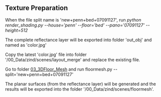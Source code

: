 ## Texture Preparation 

When the file split name is 'new+penn+bed+07091127', run *python render_shading.py --house='penn' --floor='bed' --pano='07091127' --height=512*

The complete reflectance layer will be exported into folder 'out_obj' and named as 'color.jpg'

Copy the latest 'color.jpg' file into folder '/00_Data/zind/scenes/layout_merge' and replace the existing file.

Go to folder [03_3DFloor_Mesh](https://github.com/Gzhji/vs_natural_ill/tree/main/03_3DFloor_Mesh) and run floormesh.py --split='new+penn+bed+07091127'

The planar surfaces (from the reflectance layer) will be generated and the results will be exported into the folder '/00_Data/zind/scenes/floormesh'.
 

